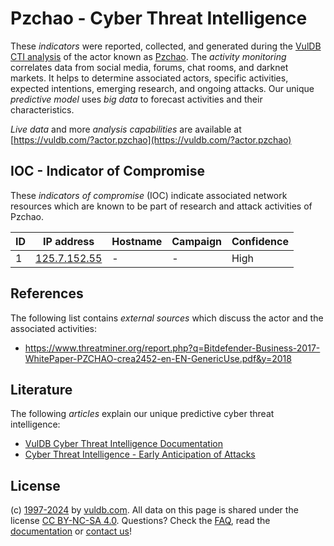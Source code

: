 # Pzchao - Cyber Threat Intelligence

These _indicators_ were reported, collected, and generated during the [VulDB CTI analysis](https://vuldb.com/?kb.cti) of the actor known as [Pzchao](https://vuldb.com/?actor.pzchao). The _activity monitoring_ correlates data from social media, forums, chat rooms, and darknet markets. It helps to determine associated actors, specific activities, expected intentions, emerging research, and ongoing attacks. Our unique _predictive model_ uses _big data_ to forecast activities and their characteristics.

_Live data_ and more _analysis capabilities_ are available at [https://vuldb.com/?actor.pzchao](https://vuldb.com/?actor.pzchao)

## IOC - Indicator of Compromise

These _indicators of compromise_ (IOC) indicate associated network resources which are known to be part of research and attack activities of Pzchao.

ID | IP address | Hostname | Campaign | Confidence
-- | ---------- | -------- | -------- | ----------
1 | [125.7.152.55](https://vuldb.com/?ip.125.7.152.55) | - | - | High

## References

The following list contains _external sources_ which discuss the actor and the associated activities:

* https://www.threatminer.org/report.php?q=Bitdefender-Business-2017-WhitePaper-PZCHAO-crea2452-en-EN-GenericUse.pdf&y=2018

## Literature

The following _articles_ explain our unique predictive cyber threat intelligence:

* [VulDB Cyber Threat Intelligence Documentation](https://vuldb.com/?kb.cti)
* [Cyber Threat Intelligence - Early Anticipation of Attacks](https://www.scip.ch/en/?labs.20201022)

## License

(c) [1997-2024](https://vuldb.com/?kb.changelog) by [vuldb.com](https://vuldb.com/?kb.about). All data on this page is shared under the license [CC BY-NC-SA 4.0](https://creativecommons.org/licenses/by-nc-sa/4.0/). Questions? Check the [FAQ](https://vuldb.com/?kb.faq), read the [documentation](https://vuldb.com/?kb) or [contact us](https://vuldb.com/?contact)!
